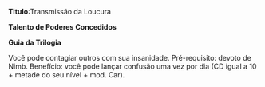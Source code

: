 **Titulo**:Transmissão da Loucura

**Talento de Poderes Concedidos**

**Guia da Trilogia**

 Você pode contagiar outros com sua insanidade. Pré-requisito: devoto de Nimb. Benefício: você pode lançar confusão uma vez por dia (CD igual a 10 + metade do seu nível + mod. Car).